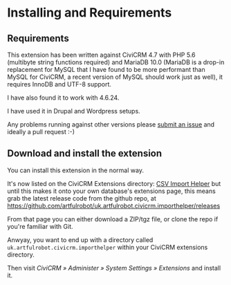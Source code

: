 # Installing and Requirements

## Requirements

This extension has been written against CiviCRM 4.7 with PHP 5.6 (multibyte
string functions required) and MariaDB 10.0 (MariaDB is a drop-in replacement
for MySQL that I have found to be more performant than MySQL for CiviCRM, a
recent version of MySQL should work just as well), it requires InnoDB and UTF-8
support.

I have also found it to work with 4.6.24.

I have used it in Drupal and Wordpress setups.

Any problems running against other versions please [submit an
issue](https://github.com/artfulrobot/uk.artfulrobot.civicrm.importhelper/issues) and ideally
a pull request :-)


## Download and install the extension

You can install this extension in the normal way.

It's now listed on the CiviCRM Extensions directory: [CSV Import
Helper](https://civicrm.org/extensions/csv-import-helper) but until this makes
it onto your own database's extensions page, this means grab the latest release code from the
github repo, at
<https://github.com/artfulrobot/uk.artfulrobot.civicrm.importhelper/releases>

From that page you can either download a ZIP/tgz file, or clone the repo if
you're familiar with Git.

Anwyay, you want to end up with a directory called
`uk.artfulrobot.civicrm.importhelper` within your CiviCRM extensions directory.

Then visit *CiviCRM » Administer » System Settings » Extensions* and install it.


